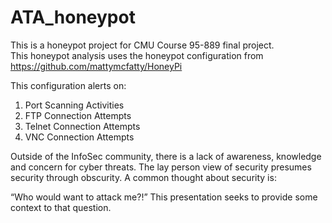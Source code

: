 # ATA_honeypot

This is a honeypot project for CMU Course 95-889 final project.  
This honeypot analysis uses the honeypot configuration from https://github.com/mattymcfatty/HoneyPi
  
This configuration alerts on: 
 1. Port Scanning Activities
 2. FTP Connection Attempts
 3. Telnet Connection Attempts
 4. VNC Connection Attempts
 
 
Outside of the InfoSec community, there is a lack of awareness, knowledge and concern for cyber threats. The lay person view of security presumes security through obscurity. 
A common thought about security is:

“Who would want to attack me?!” 
This presentation seeks to provide some context to that question.

